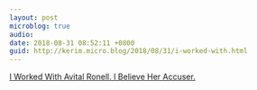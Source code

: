 ```yaml
---
layout: post
microblog: true
audio: 
date: 2018-08-31 08:52:11 +0800
guid: http://kerim.micro.blog/2018/08/31/i-worked-with.html
---
```

[I Worked With Avital Ronell. I Believe Her Accuser.](https://www.chronicle.com/article/I-Worked-With-Avital-Ronell-I/244415) 
